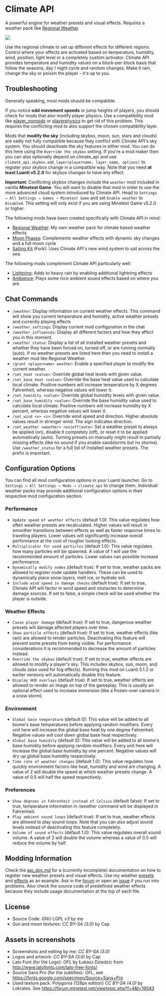 # Climate API
A powerful engine for weather presets and visual effects.
Requires a weather pack like [Regional Weather](https://github.com/t-affeldt/regional_weather).

![](https://raw.githubusercontent.com/t-affeldt/climate_api/master/screenshot.png)

Use the regional climate to set up different effects for different regions.
Control where your effects are activated based on temperature, humidity, wind,
position, light level or a completely custom activator.
Climate API provides temperature and humidity values on a block-per-block basis
that follow the seasons, day / night cycle and random changes.
Make it rain, change the sky or poison the player - it's up to you.

## Troubleshooting
Generally speaking, most mods should be compatible.

If you notice __odd movement speeds__ or jump heights of players, you should check for mods that also modify player physics. Use a compatibility mod like [player_monoids](https://github.com/minetest-mods/player_monoids) or [playerphysics](https://forum.minetest.net/viewtopic.php?t=22172) to get rid of this problem. This requires the conflicting mod to also support the chosen compatibility layer.

Mods that __modify the sky__ (including skybox, moon, sun, stars and clouds) are sadly not fully compatible because they conflict with Climate API's sky system. You should deactivate the sky features in either mod. You can do this here using the ``Override the skybox`` setting. If you're a mod maker then you can also optionally depend on climate_api and use ``climate_api.skybox.add_layer(playername, layer_name, options)`` to register your skybox change in a compatible way. Note that you need __at least Luanti v5.2.0__ for skybox changes to have any effect.

__Important__: Conflicting skybox changes include the ``weather`` mod included in vanilla __Minetest Game__. You will want to disable that mod in order to use the more advanced cloud system introduced by Climate API. Head to ``Settings → All Settings → Games → Minetest Game`` and set ``Enable weather`` to ``Disabled``. This setting will only exist if you are using Minetest Game v5.2.0 or higher.

The following mods have been created specifically with Climate API in mind:
- [Regional Weather](https://github.com/t-affeldt/regional_weather): My own weather pack for climate based weather effects
- [Moon Phases](https://github.com/t-affeldt/minetest_moon_phase): Complements weather effects with dynamic sky changes and a full moon cycle
- [Sailing Kit](https://github.com/t-affeldt/sailing_kit) (Fork): Uses Climate API's new wind system to sail across the sea.

The following mods complement Climate API particularly well:
- [Lightning](https://github.com/minetest-mods/lightning): Adds to heavy rain by enabling additional lightning effects
- [Ambience](https://notabug.org/TenPlus1/ambience): Plays some nice ambient sound effects based on where you are.

## Chat Commands
- ``/weather``: Display information on current weather effects. This command will show you current temperature and humidity, active weather presets and currently playing effects
- ``/weather_settings``: Display current mod configuration in the chat
- ``/weather_influences``: Display all different factors and how they affect you in this moment.
- ``/weather_status``: Display a list of all installed weather presets and whether they have been forced on, turned off, or are running normally (auto). If no weather presets are listed here then you need to install a weather mod like Regional Weather.
- ``/grant <playername> weather``: Enable a specified player to modify the current weather.
- ``/set_heat <value>``: Override global heat levels with given value.
- ``/set_base_heat <value>``: Override the base heat value used to calculate local climate. Positive numbers will increase temperature by X degrees Fahrenheit, whereas negative values will lower it.
- ``/set_humidity <value>``: Override global humidity levels with given value.
- ``/set_base_humidity <value>``: Override the base humidity value used to calculate local climate. Positive numbers will increase humidity by X percent, whereas negative values will lower it.
- ``/set_wind <x> <z>``: Override wind speed and direction. Higher absolute values result in stronger wind. The sign indicates direction.
- ``/set_weather <weather> <on|off|auto>``: Set a weather preset to always be applied (on), disable it completely (off), or reset it to be applied automatically (auto). Turning presets on manually might result in partially missing effects (like no sound if you enable sandstorms but no storms). Use ``/weather_status`` for a full list of installed weather presets. The prefix is important.

## Configuration Options
You can find all mod configuration options in your Luanti launcher.
Go to ``Settings → All Settings → Mods → climate_api`` to change them.
Individual weather packs may provide additional configuration options in their respective mod configuration section.

### Performance
- ``Update speed of weather effects`` (default 1.0):
This value regulates how often weather presets are recalculated.
Higher values will result in smoother transitions between effects as well as faster response times to traveling players.
Lower values will significantly increase overall performance at the cost of rougher looking effects.
- ``Multiplicator for used particles`` (default 1.0):
This value regulates how many particles will be spawned.
A value of 1 will use the recommended amount of particles.
Lower values can possible increase performance.
- ``Dynamically modify nodes`` (default true):
If set to true, weather packs are allowed to register node update handlers.
These can be used to dynamically place snow layers, melt ice, or hydrate soil.
- ``Include wind speed in damage checks`` (default true):
If set to true, Climate API will factor in wind speed and obstacles to determine damage sources.
If set to false, a simple check will be used whether the player is outside.

### Weather Effects
- ``Cause player damage`` (default true):
If set to true, dangerous weather presets will damage affected players over time.
- ``Show particle effects`` (default true):
If set to true, weather effects (like rain) are allowed to render particles.
Deactivating this feature will prevent some presets from being visible.
For performance considerations it is recommended to decrease the amount of particles instead.
- ``Override the skybox`` (default true):
If set to true, weather effects are allowed to modify a player's sky.
This includes skybox, sun, moon, and clouds (also used for fog effects).
Running this mod on Luanti 5.1.2 or earlier versions will automatically disable this feature.
- ``Display HUD overlays`` (default true):
If set to true, weather effects are allowed to render an image on top of the gameplay.
This is usually an optional effect used to increase immersion (like a frozen-over camera in a snow storm).

### Environment
- ``Global base temperature`` (default 0):
This value will be added to all biome's base temperatures before applying random modifiers.
Every unit here will increase the global base heat by one degree Fahrenheit.
Negative values will cool down global base heat respectively.
- ``Global base humidity`` (default 0):
This value will be added to all biome's base humidity before applying random modifiers.
Every unit here will increase the global base humidity by one percent.
Negative values will dry up global base humidity respectively.
- ``Time rate of weather changes`` (default 1.0):
This value regulates how quickly environment factors like heat, humidity and wind are changing.
A value of 2 will double the speed at which weather presets change.
A value of 0.5 will half the speed respectively.

### Preferences
- ``Show degrees in Fahrenheit instead of Celsius`` (default false):
If set to true, temperature information in */weather* command will be displayed in Fahrenheit.
- ``Play ambient sound loops`` (default true):
If set to true, weather effects are allowed to play sound loops.
Note that you can also adjust sound levels instead of deactivating this feature completely.
- ``Volume of sound effects`` (default 1.0):
This value regulates overall sound volume.
A value of 2 will double the volume whereas a value of 0.5 will reduce the volume by half.

## Modding Information
Check the [api_doc.md](https://github.com/t-affeldt/climate_api/blob/master/api_doc.md) for a (currently incomplete) documentation on how to register new weather presets and visual effects. Use my weather [presets](https://github.com/t-affeldt/regional_weather/tree/master/ca_weathers) and [effects](https://github.com/t-affeldt/regional_weather/tree/master/ca_effects) as an example. Ask in the [forum](https://forum.minetest.net/viewtopic.php?t=24569) or open an [issue](https://github.com/t-affeldt/climate_api/issues) if you run into problems. Also check the source code of predefined weather effects because they include usage documentation at the top of each file.

## License
- Source Code: *GNU LGPL v3* by me
- Sun and moon textures: *CC BY-SA (3.0)* by Cap

## Assets in screenshots
- Screenshots and editing by me: *CC BY-SA (3.0)*
- Logos and artwork: *CC BY-SA (3.0)* by Cap
- Lato Font (for the Logo): *OFL* by Łukasz Dziedzic from http://www.latofonts.com/lato-free-fonts/
- Source Sans Pro (for the subtitles): *OFL*, see https://fonts.google.com/specimen/Source+Sans+Pro
- Used texture pack: Polygonia (128px edition) *CC BY-SA (4.0)* by Lokrates. See https://forum.minetest.net/viewtopic.php?f=4&t=19043